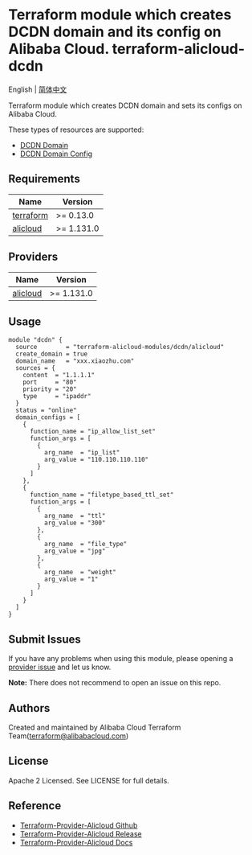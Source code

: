 Terraform module which creates DCDN domain and its config on Alibaba Cloud.
terraform-alicloud-dcdn
=====================================================================

English | [简体中文](https://github.com/terraform-alicloud-modules/terraform-alicloud-dcdn/blob/master/README-CN.md)

Terraform module which creates DCDN domain and sets its configs on Alibaba Cloud.

These types of resources are supported:

* [DCDN Domain](https://registry.terraform.io/providers/aliyun/alicloud/latest/docs/resources/dcdn_domain)
* [DCDN Domain Config](https://registry.terraform.io/providers/aliyun/alicloud/latest/docs/resources/dcdn_domain_config)

## Requirements

| Name | Version |
|------|---------|
| <a name="requirement_terraform"></a> [terraform](#requirement\_terraform) | >= 0.13.0 |
| <a name="requirement_alicloud"></a> [alicloud](#requirement\_alicloud) | >= 1.131.0 |

## Providers

| Name | Version |
|------|---------|
| <a name="provider_alicloud"></a> [alicloud](#provider\_alicloud) | >= 1.131.0 |


## Usage

```hcl
module "dcdn" {
  source        = "terraform-alicloud-modules/dcdn/alicloud"
  create_domain = true
  domain_name   = "xxx.xiaozhu.com"
  sources = {
    content  = "1.1.1.1"
    port     = "80"
    priority = "20"
    type     = "ipaddr"
  }
  status = "online"
  domain_configs = [
    {
      function_name = "ip_allow_list_set"
      function_args = [
        {
          arg_name  = "ip_list"
          arg_value = "110.110.110.110"
        }
      ]
    },
    {
      function_name = "filetype_based_ttl_set"
      function_args = [
        {
          arg_name  = "ttl"
          arg_value = "300"
        },
        {
          arg_name  = "file_type"
          arg_value = "jpg"
        },
        {
          arg_name  = "weight"
          arg_value = "1"
        }
      ]
    }
  ]
}

```

Submit Issues
-------------
If you have any problems when using this module, please opening a [provider issue](https://github.com/aliyun/terraform-provider-alicloud/issues/new) and let us know.

**Note:** There does not recommend to open an issue on this repo.

Authors
-------
Created and maintained by Alibaba Cloud Terraform Team(terraform@alibabacloud.com)

License
----
Apache 2 Licensed. See LICENSE for full details.

Reference
---------
* [Terraform-Provider-Alicloud Github](https://github.com/aliyun/terraform-provider-alicloud)
* [Terraform-Provider-Alicloud Release](https://releases.hashicorp.com/terraform-provider-alicloud/)
* [Terraform-Provider-Alicloud Docs](https://registry.terraform.io/providers/aliyun/alicloud/latest/docs)



